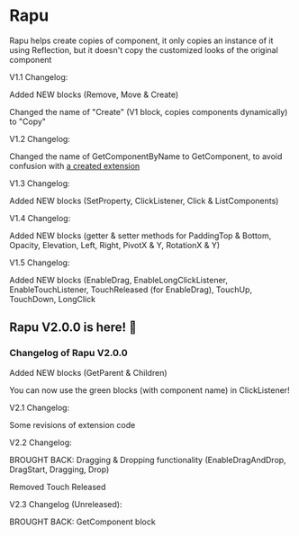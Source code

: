 # Rapu
Rapu helps create copies of component, it only copies an instance of it using Reflection, but it doesn't copy the customized looks of the original component

V1.1 Changelog:

Added NEW blocks (Remove, Move & Create)

Changed the name of "Create" (V1 block, copies components dynamically) to "Copy"

V1.2 Changelog:

Changed the name of GetComponentByName to GetComponent, to avoid confusion with <a href="https://community.appinventor.mit.edu/t/how-do-i-get-component-in-java/125378/9">a created extension</a>

V1.3 Changelog:

Added NEW blocks (SetProperty, ClickListener, Click & ListComponents)

V1.4 Changelog:

Added NEW blocks (getter & setter methods for PaddingTop & Bottom, Opacity, Elevation, Left, Right, PivotX & Y, RotationX & Y) 

V1.5 Changelog:

Added NEW blocks (EnableDrag, EnableLongClickListener, EnableTouchListener, TouchReleased (for EnableDrag), TouchUp, TouchDown, LongClick

<h2>Rapu V2.0.0 is here! 🎉</h2>
<h3>Changelog of Rapu V2.0.0</h3>

Added NEW blocks (GetParent & Children)

You can now use the green blocks (with component name) in ClickListener!

V2.1 Changelog:

Some revisions of extension code

V2.2 Changelog:

BROUGHT BACK: Dragging & Dropping functionality (EnableDragAndDrop, DragStart, Dragging, Drop)

Removed Touch Released

V2.3 Changelog (Unreleased):

BROUGHT BACK: GetComponent block
